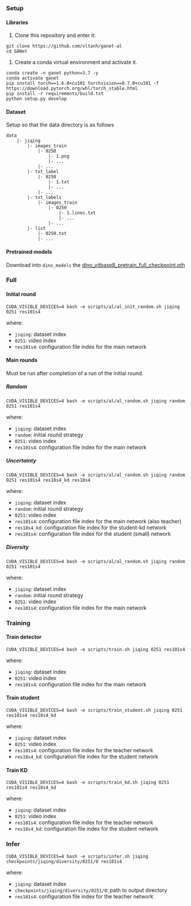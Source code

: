 ### Setup

#### Libraries

1. Clone this repository and enter it:

```shell
git clone https://github.com/vltanh/ganet-al
cd GANet
```

1. Create a conda virtual environment and activate it.

```shell
conda create -n ganet python=3.7 -y
conda activate ganet
pip install torch==1.6.0+cu101 torchvision==0.7.0+cu101 -f https://download.pytorch.org/whl/torch_stable.html
pip install -r requirements/build.txt
python setup.py develop
```

#### Dataset

Setup so that the data directory is as follows

```
data
    |- jiqing
        |- images_train
            |- 0250
                |- 1.png
                |- ...
            |- ...
        |- txt_label
            |- 0250
                |- 1.txt
                |- ...
            |- ...
        |- txt_labels
            |- images_train
                |- 0250
                    |- 1.lines.txt
                    |- ...
                |- ...
        |- list
            |- 0250.txt
            |- ...
```

#### Pretrained models

Download into `dino_models` the [dino_vitbase8_pretrain_full_checkpoint.pth](https://dl.fbaipublicfiles.com/dino/dino_vitbase8_pretrain/dino_vitbase8_pretrain_full_checkpoint.pth)

### Full

#### Initial round

```
CUDA_VISIBLE_DEVICES=4 bash -e scripts/al/al_init_random.sh jiqing 0251 res101s4
```

where:
- `jiqing`: dataset index
- `0251`: video index
- `res101s4`: configuration file index for the main network

#### Main rounds

Must be run after completion of a run of the initial round.

##### Random

```
CUDA_VISIBLE_DEVICES=4 bash -e scripts/al/al_random.sh jiqing random 0251 res101s4
```

where:
- `jiqing`: dataset index
- `random`: initial round strategy
- `0251`: video index
- `res101s4`: configuration file index for the main network

##### Uncertainty

```
CUDA_VISIBLE_DEVICES=4 bash -e scripts/al/al_random.sh jiqing random 0251 res101s4 res18s4_kd res18s4
```

where:
- `jiqing`: dataset index
- `random`: initial round strategy
- `0251`: video index
- `res101s4`: configuration file index for the main network (also teacher)
- `res18s4_kd`: configuration file index for the student-kd network
- `res101s4`: configuration file index for the student (small) network

##### Diversity

```
CUDA_VISIBLE_DEVICES=4 bash -e scripts/al/al_random.sh jiqing random 0251 res101s4
```

where:
- `jiqing`: dataset index
- `random`: initial round strategy
- `0251`: video index
- `res101s4`: configuration file index for the main network

### Training

#### Train detector

```
CUDA_VISIBLE_DEVICES=4 bash -e scripts/train.sh jiqing 0251 res101s4
```

where:
- `jiqing`: dataset index
- `0251`: video index
- `res101s4`: configuration file index for the main network

#### Train student

```
CUDA_VISIBLE_DEVICES=4 bash -e scripts/train_student.sh jiqing 0251 res101s4 res18s4_kd
```

where:
- `jiqing`: dataset index
- `0251`: video index
- `res101s4`: configuration file index for the teacher network
- `res18s4_kd`: configuration file index for the student network

#### Train KD

```
CUDA_VISIBLE_DEVICES=4 bash -e scripts/train_kd.sh jiqing 0251 res101s4 res18s4_kd
```

where:
- `jiqing`: dataset index
- `0251`: video index
- `res101s4`: configuration file index for the teacher network
- `res18s4_kd`: configuration file index for the student network

### Infer

```
CUDA_VISIBLE_DEVICES=4 bash -e scripts/infer.sh jiqing checkpoints/jiqing/diversity/0251/0 res101s4
```

where:
- `jiqing`: dataset index
- `checkpoints/jiqing/diversity/0251/0`: path to output directory
- `res101s4`: configuration file index for the teacher network